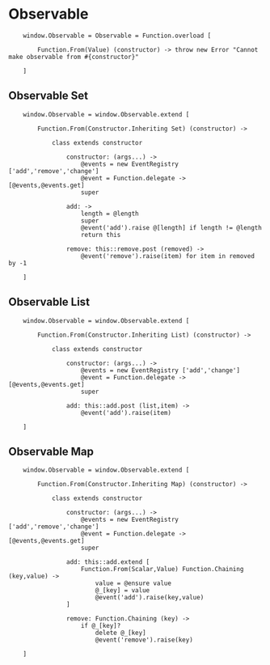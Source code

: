 # Observable

		
		window.Observable = Observable = Function.overload [
		
			Function.From(Value) (constructor) -> throw new Error "Cannot make observable from #{constructor}" 
		
		]
		

## Observable Set

		
		window.Observable = window.Observable.extend [
		
			Function.From(Constructor.Inheriting Set) (constructor) ->
			
				class extends constructor
			
					constructor: (args...) ->
						@events = new EventRegistry ['add','remove','change']
						@event = Function.delegate -> [@events,@events.get]
						super
					
					add: ->
						length = @length
						super
						@event('add').raise @[length] if length != @length
						return this
					
					remove: this::remove.post (removed) ->
						@event('remove').raise(item) for item in removed by -1
		
		]
									

## Observable List

		
		window.Observable = window.Observable.extend [
		
			Function.From(Constructor.Inheriting List) (constructor) ->
			
				class extends constructor
			
					constructor: (args...) ->
						@events = new EventRegistry ['add','change']
						@event = Function.delegate -> [@events,@events.get]
						super
					
					add: this::add.post (list,item) ->
						@event('add').raise(item)
		
		]
						

## Observable Map

		
		window.Observable = window.Observable.extend [
		
			Function.From(Constructor.Inheriting Map) (constructor) ->
			
				class extends constructor
			
					constructor: (args...) ->
						@events = new EventRegistry ['add','remove','change']
						@event = Function.delegate -> [@events,@events.get]
						super
					
					add: this::add.extend [			
						Function.From(Scalar,Value) Function.Chaining (key,value) ->
							value = @ensure value
							@_[key] = value
							@event('add').raise(key,value)
					]
				
					remove: Function.Chaining (key) ->
						if @_[key]?
							delete @_[key]
							@event('remove').raise(key)
		
		]
			
